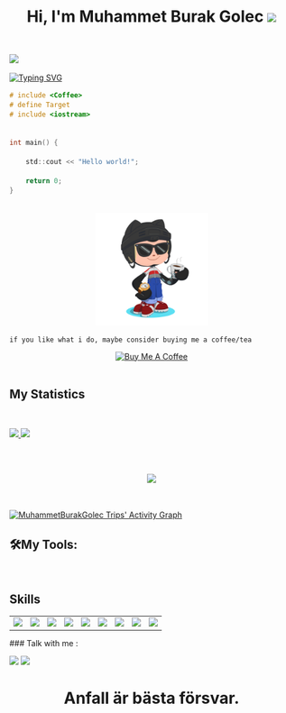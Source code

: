 <h1 align="center">
Hi, I'm Muhammet Burak Golec
  <img src="https://media.giphy.com/media/hvRJCLFzcasrR4ia7z/giphy.gif" width="30"></h1>
<br/>

<a href="https://www.youtube.com/watch?v=dQw4w9WgXcQ"><img src="https://user-images.githubusercontent.com/73097560/115834477-dbab4500-a447-11eb-908a-139a6edaec5c.gif"></a>

[![Typing SVG](https://readme-typing-svg.herokuapp.com?size=30&duration=1300&width=475&lines=Welcome++to+my+profile;I'm+an++Engineering+Student)](https://git.io/typing-svg)

```C
# include <Coffee>
# define Target
# include <iostream>


int main() {

    std::cout << "Hello world!";
    
    return 0;
}
```

<br>


<div align=center>
        <img src="https://raw.githubusercontent.com/AhmedFathyDev/AhmedFathyDev/main/GitHub.png" alt="GitHub Octocat Drinking a Cup of Coffee" height="200">
    </div>
    
    if you like what i do, maybe consider buying me a coffee/tea 

<div align="center">
  <a href="https://www.buymeacoffee.com/burakgolec" target="_blank">
    <img src="https://cdn.buymeacoffee.com/buttons/v2/default-yellow.png" alt="Buy Me A Coffee" 
         style="height: 58px !important;width: 210px !important;" >
  </a>
</div>

<br>



## My Statistics

<br/>
<p align="left">
  <a href="https://github.com/MuhammetBurakGolec">
  <img width="49.5%" src="https://github-readme-stats.vercel.app/api?username=MuhammetBurakGolec&show_icons=true&theme=tokyonight&hide_border=true" />
    <img width="49.5%" src="https://github-readme-streak-stats.herokuapp.com/?user=MuhammetBurakGolec&show_icons=true&theme=tokyonight&hide_border=true" />
  </a>
</p>
<br>
<br>
<p align="center">
  <a href="https://github.com/MuhammetBurakGolec">
  <img width="49.5%" src="https://github-readme-stats.vercel.app/api/top-langs/?username=MuhammetBurakGolec&theme=tokyonight&hide_border=true" />
  </a>
</p>
</br>

[![MuhammetBurakGolec Trips' Activity Graph](https://activity-graph.herokuapp.com/graph?username=MuhammetBurakGolec&theme=tokyonight)](https://git.io/praveenscience)


## 🛠My Tools:
<br>
<table>
<tbody>

<h2> Skills  </h2>
 <td>
<a> <img width ='32px' src ='https://raw.githubusercontent.com/rahulbanerjee26/githubAboutMeGenerator/main/icons/python.svg'> </a>
 </td><td>
<img width ='32px' src ='https://raw.githubusercontent.com/rahulbanerjee26/githubAboutMeGenerator/main/icons/c.svg'> 
  </td><td>
<img width ='32px' src ='https://raw.githubusercontent.com/rahulbanerjee26/githubAboutMeGenerator/main/icons/cpp.svg'> 
 </td><td>
<img width ='32px' src ='https://raw.githubusercontent.com/rahulbanerjee26/githubAboutMeGenerator/main/icons/css.svg'> 
 </td><td>
 <img width ='32px' src ='https://raw.githubusercontent.com/rahulbanerjee26/githubAboutMeGenerator/main/icons/html.svg'> 
 </td><td>
<img width ='32px' src ='https://raw.githubusercontent.com/rahulbanerjee26/githubAboutMeGenerator/main/icons/csharp.svg'> 
 </td><td>
 <img width ='32px' src ='https://raw.githubusercontent.com/rahulbanerjee26/githubAboutMeGenerator/main/icons/bash.svg'> 
 </td><td>
 <img width ='32px' src ='https://raw.githubusercontent.com/rahulbanerjee26/githubAboutMeGenerator/main/icons/linux.svg'> 
  </td><td>
  <img width ='32px' src ='https://raw.githubusercontent.com/rahulbanerjee26/githubAboutMeGenerator/main/icons/arduino.svg'> </a>
 </td>
 </tr>


</tbody>
</table>
### Talk with me :
<p float="left">
<a href="mailto:burakgolec.ofc@gmail.com"><img src="https://img.shields.io/badge/Gmail-D14836?style=for-the-badge&logo=gmail&logoColor=white" /></a>
<a href="https://www.linkedin.com/in/muhammet-burak-g%C3%B6le%C3%A7-71b2871b7/"><img src="https://img.shields.io/badge/LinkedIn-0077B5?style=for-the-badge&logo=linkedin&logoColor=white" /></a>
</p>

<h1 align="center">Anfall är bästa försvar.</h1>
